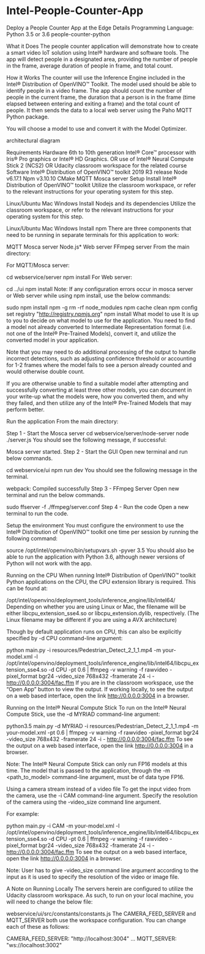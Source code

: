 # Intel-People-Counter-App
Deploy a People Counter App at the Edge
Details	
Programming Language:	Python 3.5 or 3.6
people-counter-python

What it Does
The people counter application will demonstrate how to create a smart video IoT solution using Intel® hardware and software tools. The app will detect people in a designated area, providing the number of people in the frame, average duration of people in frame, and total count.

How it Works
The counter will use the Inference Engine included in the Intel® Distribution of OpenVINO™ Toolkit. The model used should be able to identify people in a video frame. The app should count the number of people in the current frame, the duration that a person is in the frame (time elapsed between entering and exiting a frame) and the total count of people. It then sends the data to a local web server using the Paho MQTT Python package.

You will choose a model to use and convert it with the Model Optimizer.

architectural diagram

Requirements
Hardware
6th to 10th generation Intel® Core™ processor with Iris® Pro graphics or Intel® HD Graphics.
OR use of Intel® Neural Compute Stick 2 (NCS2)
OR Udacity classroom workspace for the related course
Software
Intel® Distribution of OpenVINO™ toolkit 2019 R3 release
Node v6.17.1
Npm v3.10.10
CMake
MQTT Mosca server
Setup
Install Intel® Distribution of OpenVINO™ toolkit
Utilize the classroom workspace, or refer to the relevant instructions for your operating system for this step.

Linux/Ubuntu
Mac
Windows
Install Nodejs and its dependencies
Utilize the classroom workspace, or refer to the relevant instructions for your operating system for this step.

Linux/Ubuntu
Mac
Windows
Install npm
There are three components that need to be running in separate terminals for this application to work:

MQTT Mosca server
Node.js* Web server
FFmpeg server
From the main directory:

For MQTT/Mosca server:

cd webservice/server
npm install
For Web server:

cd ../ui
npm install
Note: If any configuration errors occur in mosca server or Web server while using npm install, use the below commands:

sudo npm install npm -g 
rm -rf node_modules
npm cache clean
npm config set registry "http://registry.npmjs.org"
npm install
What model to use
It is up to you to decide on what model to use for the application. You need to find a model not already converted to Intermediate Representation format (i.e. not one of the Intel® Pre-Trained Models), convert it, and utilize the converted model in your application.

Note that you may need to do additional processing of the output to handle incorrect detections, such as adjusting confidence threshold or accounting for 1-2 frames where the model fails to see a person already counted and would otherwise double count.

If you are otherwise unable to find a suitable model after attempting and successfully converting at least three other models, you can document in your write-up what the models were, how you converted them, and why they failed, and then utilize any of the Intel® Pre-Trained Models that may perform better.

Run the application
From the main directory:

Step 1 - Start the Mosca server
cd webservice/server/node-server
node ./server.js
You should see the following message, if successful:

Mosca server started.
Step 2 - Start the GUI
Open new terminal and run below commands.

cd webservice/ui
npm run dev
You should see the following message in the terminal.

webpack: Compiled successfully
Step 3 - FFmpeg Server
Open new terminal and run the below commands.

sudo ffserver -f ./ffmpeg/server.conf
Step 4 - Run the code
Open a new terminal to run the code.

Setup the environment
You must configure the environment to use the Intel® Distribution of OpenVINO™ toolkit one time per session by running the following command:

source /opt/intel/openvino/bin/setupvars.sh -pyver 3.5
You should also be able to run the application with Python 3.6, although newer versions of Python will not work with the app.

Running on the CPU
When running Intel® Distribution of OpenVINO™ toolkit Python applications on the CPU, the CPU extension library is required. This can be found at:

/opt/intel/openvino/deployment_tools/inference_engine/lib/intel64/
Depending on whether you are using Linux or Mac, the filename will be either libcpu_extension_sse4.so or libcpu_extension.dylib, respectively. (The Linux filename may be different if you are using a AVX architecture)

Though by default application runs on CPU, this can also be explicitly specified by -d CPU command-line argument:

python main.py -i resources/Pedestrian_Detect_2_1_1.mp4 -m your-model.xml -l /opt/intel/openvino/deployment_tools/inference_engine/lib/intel64/libcpu_extension_sse4.so -d CPU -pt 0.6 | ffmpeg -v warning -f rawvideo -pixel_format bgr24 -video_size 768x432 -framerate 24 -i - http://0.0.0.0:3004/fac.ffm
If you are in the classroom workspace, use the “Open App” button to view the output. If working locally, to see the output on a web based interface, open the link http://0.0.0.0:3004 in a browser.

Running on the Intel® Neural Compute Stick
To run on the Intel® Neural Compute Stick, use the -d MYRIAD command-line argument:

python3.5 main.py -d MYRIAD -i resources/Pedestrian_Detect_2_1_1.mp4 -m your-model.xml -pt 0.6 | ffmpeg -v warning -f rawvideo -pixel_format bgr24 -video_size 768x432 -framerate 24 -i - http://0.0.0.0:3004/fac.ffm
To see the output on a web based interface, open the link http://0.0.0.0:3004 in a browser.

Note: The Intel® Neural Compute Stick can only run FP16 models at this time. The model that is passed to the application, through the -m <path_to_model> command-line argument, must be of data type FP16.

Using a camera stream instead of a video file
To get the input video from the camera, use the -i CAM command-line argument. Specify the resolution of the camera using the -video_size command line argument.

For example:

python main.py -i CAM -m your-model.xml -l /opt/intel/openvino/deployment_tools/inference_engine/lib/intel64/libcpu_extension_sse4.so -d CPU -pt 0.6 | ffmpeg -v warning -f rawvideo -pixel_format bgr24 -video_size 768x432 -framerate 24 -i - http://0.0.0.0:3004/fac.ffm
To see the output on a web based interface, open the link http://0.0.0.0:3004 in a browser.

Note: User has to give -video_size command line argument according to the input as it is used to specify the resolution of the video or image file.

A Note on Running Locally
The servers herein are configured to utilize the Udacity classroom workspace. As such, to run on your local machine, you will need to change the below file:

webservice/ui/src/constants/constants.js
The CAMERA_FEED_SERVER and MQTT_SERVER both use the workspace configuration. You can change each of these as follows:

CAMERA_FEED_SERVER: "http://localhost:3004"
...
MQTT_SERVER: "ws://localhost:3002"
